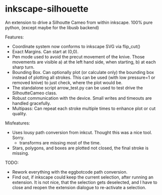 inkscape-silhouette
===================

An extension to drive a Silhoutte Cameo from within inkscape.
100% pure python, (except maybe for the libusb backend)

Features: 
* Coordinate system now conforms to inkscape SVG via flip_cut()
* Exact Margins. Can start at (0,0).
* Pen mode used to avoid the precut movement of the knive.
  Those movements are visible a) at the left hand side, when 
  starting, b) at each sharp turn.
* Bounding Box. Can optionally plot (or calculate only) 
  the bounding box instead of plotting all strokes.
  This can be used (with low pressure=1 or removed knive) to just 
  check, where the plot would be.
* The standalone script arrow_test.py can be used to test drive
  the SilhoutteCameo class.
* Robust communication with the device. Small writes and timeouts are
  handled gracefully.
* Multipass: Can repeat each stroke multiple times to enhance plot or 
  cut quality.

Misfeatures:
* Uses lousy path conversion from inkcut. Thought this was a nice tool. Sorry.
  - transforms are missing most of the time.
* Stars, polygons, and boxes are plotted not closed, the final stroke 
  is missing.

TODO:
* Rework everything with the eggbotcode path conversion.
* Find out, if inkscape could keep the current selection, after running an extension.
  It is not nice, that the selection gets deselected, and I have to close and reopen 
  the extension dialogue to re-activate a selection.

